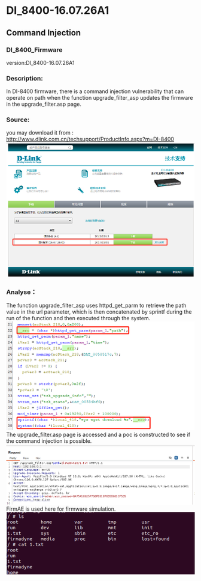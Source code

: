 # DI_8400-16.07.26A1
## Command Injection
### DI_8400_Firmware
version:DI_8400-16.07.26A1
### Description:
In DI-8400 firmware, there is a command injection vulnerability that can operate on path when the function upgrade_filter_asp updates the firmware in the upgrade_filter.asp page.
### Source:
you may download it from : http://www.dlink.com.cn/techsupport/ProductInfo.aspx?m=DI-8400
![](vx_images/413307223695402.png)
### Analyse：
The function upgrade_filter_asp uses httpd_get_parm to retrieve the path value in the url parameter, which is then concatenated by sprintf during the run of the function and then executed through the system.
![](vx_images/422790307464624.png)
The upgrade_filter.asp page is accessed and a poc is constructed to see if the command injection is possible.
![](vx_images/495602983864616.png)
FirmAE is used here for firmware simulation.
![](vx_images/331703079084178.png)